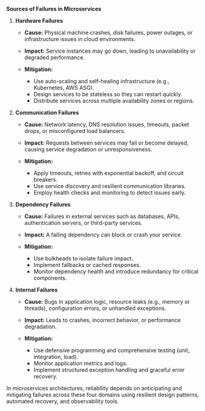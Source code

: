 **Sources of Failures in Microservices**

1. **Hardware Failures**

   * **Cause:** Physical machine crashes, disk failures, power outages, or infrastructure issues in cloud environments.
   * **Impact:** Service instances may go down, leading to unavailability or degraded performance.
   * **Mitigation:**

     * Use auto-scaling and self-healing infrastructure (e.g., Kubernetes, AWS ASG).
     * Design services to be stateless so they can restart quickly.
     * Distribute services across multiple availability zones or regions.

2. **Communication Failures**

   * **Cause:** Network latency, DNS resolution issues, timeouts, packet drops, or misconfigured load balancers.
   * **Impact:** Requests between services may fail or become delayed, causing service degradation or unresponsiveness.
   * **Mitigation:**

     * Apply timeouts, retries with exponential backoff, and circuit breakers.
     * Use service discovery and resilient communication libraries.
     * Employ health checks and monitoring to detect issues early.

3. **Dependency Failures**

   * **Cause:** Failures in external services such as databases, APIs, authentication servers, or third-party services.
   * **Impact:** A failing dependency can block or crash your service.
   * **Mitigation:**

     * Use bulkheads to isolate failure impact.
     * Implement fallbacks or cached responses.
     * Monitor dependency health and introduce redundancy for critical components.

4. **Internal Failures**

   * **Cause:** Bugs in application logic, resource leaks (e.g., memory or threads), configuration errors, or unhandled exceptions.
   * **Impact:** Leads to crashes, incorrect behavior, or performance degradation.
   * **Mitigation:**

     * Use defensive programming and comprehensive testing (unit, integration, load).
     * Monitor application metrics and logs.
     * Implement structured exception handling and graceful error recovery.

In microservices architectures, reliability depends on anticipating and mitigating failures across these four domains using resilient design patterns, automated recovery, and observability tools.
